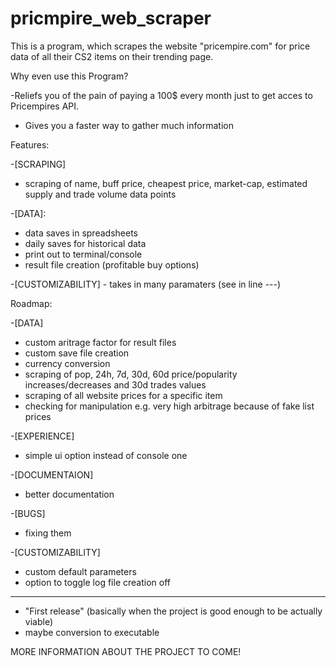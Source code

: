 # pricmpire_web_scraper
This is a program, which scrapes the website "pricempire.com" for price data of all their CS2 items on their trending page.


Why even use this Program?

-Reliefs you of the pain of paying a 100$ every month just to get acces to Pricempires API.
- Gives you a faster way to gather much information


Features:

-[SCRAPING]
  - scraping of name, buff price, cheapest price, market-cap, estimated supply and trade volume data points
    
-[DATA]:
  - data saves in spreadsheets
  - daily saves for historical data
  - print out to terminal/console
  - result file creation (profitable buy options)
    
  -[CUSTOMIZABILITY]
    - takes in many paramaters (see in line ---)

Roadmap:

-[DATA]
  - custom aritrage factor for result files
  - custom save file creation
  - currency conversion
  - scraping of pop, 24h, 7d, 30d, 60d price/popularity increases/decreases and 30d trades values
  - scraping of all website prices for a specific item
  - checking for manipulation e.g. very high arbitrage because of fake list prices 

-[EXPERIENCE]
  - simple ui option instead of console one

-[DOCUMENTAION]
  - better documentation

-[BUGS]
  - fixing them

-[CUSTOMIZABILITY]

  - custom default parameters
  - option to toggle log file creation off

  -------
  - "First release" (basically when the project is good enough to be actually viable)
  - maybe conversion to executable



MORE INFORMATION ABOUT THE PROJECT TO COME!
    

